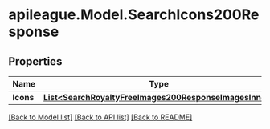 # apileague.Model.SearchIcons200Response

## Properties

Name | Type | Description | Notes
------------ | ------------- | ------------- | -------------
**Icons** | [**List&lt;SearchRoyaltyFreeImages200ResponseImagesInner&gt;**](SearchRoyaltyFreeImages200ResponseImagesInner.md) |  | [optional] 

[[Back to Model list]](../README.md#documentation-for-models) [[Back to API list]](../README.md#documentation-for-api-endpoints) [[Back to README]](../README.md)

